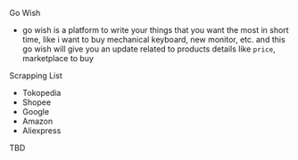 Go Wish
- go wish is a platform to write your things that you want the most in short time, like i want to buy mechanical keyboard, new monitor, etc. and this go wish will give you an update related to products details like `price`, marketplace to buy

Scrapping List
- Tokopedia
- Shopee 
- Google
- Amazon
- Aliexpress

TBD
